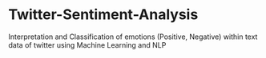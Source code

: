 # Twitter-Sentiment-Analysis
Interpretation and Classification of emotions (Positive, Negative) within text data of twitter using Machine Learning and NLP
